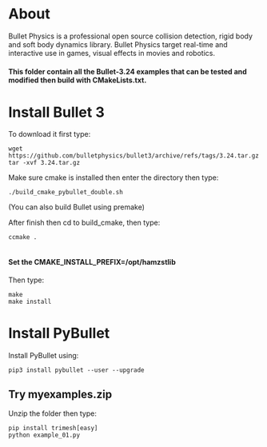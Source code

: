 # About
Bullet Physics is a professional open source collision detection, rigid body and soft body dynamics library. Bullet Physics target real-time and interactive  use in games, visual effects in movies and robotics.

#### This folder contain all the Bullet-3.24 examples that can be tested and modified then build with CMakeLists.txt.

# Install Bullet 3
To download it first type:
```
wget https://github.com/bulletphysics/bullet3/archive/refs/tags/3.24.tar.gz
tar -xvf 3.24.tar.gz
```
Make sure cmake is installed then enter the directory then type:
```
./build_cmake_pybullet_double.sh
```
(You can also build Bullet using premake)

After finish then cd to build_cmake, then type:
```
ccmake .
		
```
#### Set the CMAKE_INSTALL_PREFIX=/opt/hamzstlib

Then type:
```
make
make install
```  

# Install PyBullet
Install PyBullet using:
```
pip3 install pybullet --user --upgrade
```

## Try myexamples.zip

Unzip the folder then type:
```
pip install trimesh[easy]
python example_01.py
```
